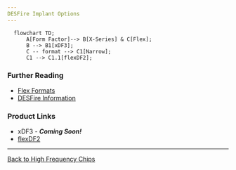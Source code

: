 ```yaml
---
DESFire Implant Options
---
```


```mermaid
  flowchart TD;
      A[Form Factor]--> B[X-Series] & C[Flex];
      B --> B1[xDF3];
      C -- format --> C1[Narrow];
      C1 --> C1.1[flexDF2];

```

### Further Reading
- [Flex Formats](FLEX_FORMATS.md)
- [DESFire Information](DESFIRE_INFORMATION.md)

### Product Links
- xDF3 - ***Coming Soon!***
- [flexDF2](https://dngr.us/flexdf2)

---
[Back to High Frequency Chips](HIGH_FREQUENCY_CHIPS.md)
